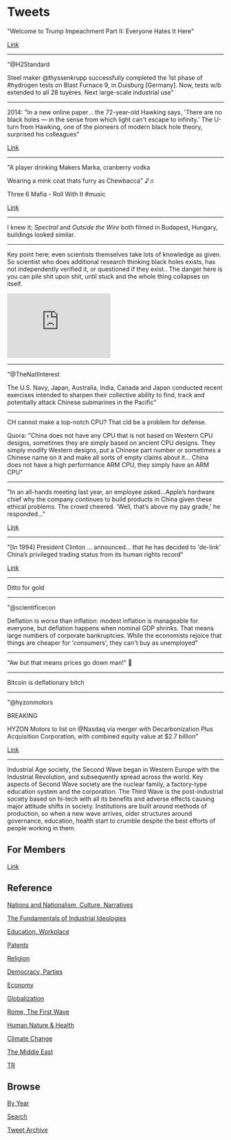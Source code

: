 # Tweets

"Welcome to Trump Impeachment Part II: Everyone Hates It Here" 

[Link](https://www.thedailybeast.com/welcome-to-trump-impeachment-part-two-everyone-hates-it-here?via=twitter_page)

---

"@H2Standard

Steel maker @thyssenkrupp successfully completed the 1st phase of
\#hydrogen tests on Blast Furnace 9, in Duisburg [Germany]. Now, tests
w/b extended to all 28 tuyères. Next large-scale industrial use"

---

2014: "In a new online paper ..  the 72-year-old Hawking says, 'There
are no black holes — in the sense from which light can't escape to
infinity.'  The U-turn from Hawking, one of the pioneers of modern
black hole theory, surprised his colleagues"

[Link](https://www.cbc.ca/news/technology/stephen-hawking-s-black-holes-blunder-stirs-debate-1.2514299)

---

"A player drinking Makers Marka, cranberry vodka

Wearing a mink coat thats furry as Chewbacca" ♪♬

Three 6 Mafia - Roll With It \#music

[Link](https://www.youtube.com/watch?v=8ALHvahh_hw)

---

I knew it; *Spectral* and *Outside the Wire* both filmed in Budapest,
Hungary, buildings looked similar. 

---

Key point here; even scientists themselves take lots of knowledge as
given. So scientist who does additional research thinking black holes
exists, has not independently verified it, or questioned if they
exist.. The danger here is you can pile shit upon shit, until stuck
and the whole thing collapses on itself.

<iframe width="240"  src="https://www.youtube.com/embed/eREDoqCD4Ps?start=5211&end=5379" frameborder="0" allow="accelerometer; autoplay; clipboard-write; encrypted-media; gyroscope; picture-in-picture" allowfullscreen></iframe>

---

"@TheNatlInterest

The U.S. Navy, Japan, Australia, India, Canada and Japan conducted
recent exercises intended to sharpen their collective ability to find,
track and potentially attack Chinese submarines in the Pacific"

---

CH cannot make a top-notch CPU? That cld be a problem for defense.

Quora: "China does not have any CPU that is not based on Western CPU
designs, sometimes they are simply based on ancient CPU designs. They
simply modify Western designs, put a Chinese part number or sometimes
a Chinese name on it and make all sorts of empty claims about
it... China does not have a high performance ARM CPU, they simply have
an ARM CPU"

---

"In an all-hands meeting last year, an employee asked...Apple’s
hardware chief why the company continues to build products in China
given these ethical problems. The crowd cheered. 'Well, that’s above
my pay grade,' he responded..."

[Link](https://www.bloomberg.com/news/features/2021-02-09/this-is-how-tim-cook-transformed-apple-aapl-after-steve-jobs)

---

"[In 1994] President Clinton ... announced...  that he has decided to
'de-link' China’s privileged trading status from its human rights
record"

[Link](https://www.latimes.com/archives/la-xpm-1994-05-27-mn-62877-story.html)

---

Ditto for gold 

---

"@scientificecon

Deflation is worse than inflation: modest inflation is manageable for
everyone, but deflation happens when nominal GDP shrinks. That means
large numbers of corporate bankruptcies. While the economists rejoice
that things are cheaper for 'consumers', they can't buy as unemployed"

---

"Aw but that means prices go down man!" 🤨

---

Bitcoin is deflationary bitch

---

"@hyzonmotors

BREAKING

HYZON Motors to list on @Nasdaq via merger with Decarbonization Plus
Acquisition Corporation, with combined equity value at $2.7 billion"

[Link](https://twitter.com/hyzonmotors/status/1359103647439872000)

---

Industrial Age society, the Second Wave began in Western Europe with
the Industrial Revolution, and subsequently spread across the
world. Key aspects of Second Wave society are the nuclear family, a
factory-type education system and the corporation. The Third Wave is
the post-industrial society based on hi-tech with all its benefits and
adverse effects causing major attitude shifts in society. Institutions
are built around methods of production, so when a new wave arrives,
older structures around governance, education, health start to crumble
despite the best efforts of people working in them.

## For Members

[Link](https://thirdwave-members.herokuapp.com)

## Reference

[Nations and Nationalism, Culture, Narratives](/2013/02/nations-and-nationalism.md)

[The Fundamentals of Industrial Ideologies](/2011/04/fundamentals-of-industrial-ideologies.md)

[Education, Workplace](2017/09/education-workplace.md)

[Patents](/2018/09/patents.md)

[Religion](/2015/04/god-religion.md)

[Democracy, Parties](/2016/11/democracy.md)

[Economy](/2018/05/economy.md)

[Globalization](/2018/09/globalization.md)

[Rome, The First Wave](/2017/12/rome.md)

[Human Nature & Health](/2020/07/human-nature.md)

[Climate Change](/2018/12/climate.md)

[The Middle East](/2019/07/middleeast.md)

[TR](../tr)

## Browse

[By Year](years.md)

[Search](search.html)

[Tweet Archive](/tweets/README.md)


